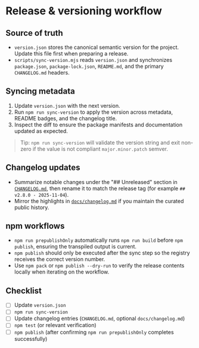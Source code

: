 # Release & versioning workflow

## Source of truth

- `version.json` stores the canonical semantic version for the project. Update this file first when preparing a release.
- `scripts/sync-version.mjs` reads `version.json` and synchronizes `package.json`, `package-lock.json`, `README.md`, and the primary `CHANGELOG.md` headers.

## Syncing metadata

1. Update `version.json` with the next version.
2. Run `npm run sync-version` to apply the version across metadata, README badges, and the changelog title.
3. Inspect the diff to ensure the package manifests and documentation updated as expected.

> Tip: `npm run sync-version` will validate the version string and exit non-zero if the value is not compliant `major.minor.patch` semver.

## Changelog updates

- Summarize notable changes under the "## Unreleased" section in [`CHANGELOG.md`](../CHANGELOG.md), then rename it to match the release tag (for example `## v2.8.0 - 2025-11-04`).
- Mirror the highlights in [`docs/changelog.md`](./changelog.md) if you maintain the curated public history.

## npm workflows

- `npm run prepublishOnly` automatically runs `npm run build` before `npm publish`, ensuring the transpiled output is current.
- `npm publish` should only be executed after the sync step so the registry receives the correct version number.
- Use `npm pack` or `npm publish --dry-run` to verify the release contents locally when iterating on the workflow.

## Checklist

- [ ] Update `version.json`
- [ ] `npm run sync-version`
- [ ] Update changelog entries (`CHANGELOG.md`, optional `docs/changelog.md`)
- [ ] `npm test` (or relevant verification)
- [ ] `npm publish` (after confirming `npm run prepublishOnly` completes successfully)
